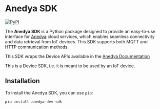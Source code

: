 # Anedya SDK

<p>
    <a href="https://pypi.org/project/anedya-dev-sdk/">
        <img alt="PyPI" src="https://img.shields.io/pypi/v/anedya-dev-sdk">
    </a>
</p>


The **Anedya SDK** is a Python package designed to provide an easy-to-use interface for [Anedya](https://anedya.io) cloud services, which enables seamless connectivity and data retrieval from IoT devices. This SDK supports both MQTT and HTTP communication methods.

This SDK wraps the Device APIs available in the [Anedya Documentation](https://docs.anedya.io)

This is a Device SDK, i.e. it is meant to be used by an IoT device.

## Installation

To install the Anedya SDK, you can use `pip`:

```bash
pip install anedya-dev-sdk
```